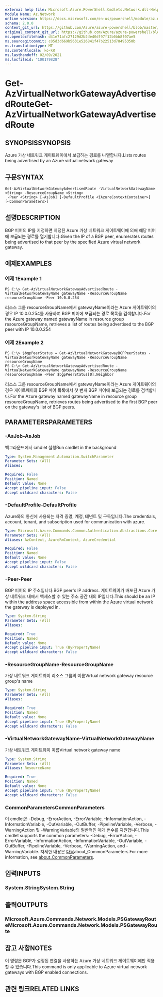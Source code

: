 ```yaml
---
external help file: Microsoft.Azure.PowerShell.Cmdlets.Network.dll-Help.xml
Module Name: Az.Network
online version: https://docs.microsoft.com/en-us/powershell/module/az.network/get-azvirtualnetworkgatewayadvertisedroute
schema: 2.0.0
content_git_url: https://github.com/Azure/azure-powershell/blob/master/src/Network/Network/help/Get-AzVirtualNetworkGatewayAdvertisedRoute.md
original_content_git_url: https://github.com/Azure/azure-powershell/blob/master/src/Network/Network/help/Get-AzVirtualNetworkGatewayAdvertisedRoute.md
ms.openlocfilehash: d41e71afc27129d2b2de40df97f12b0bb8f07ae5
ms.sourcegitcommit: c05d3d669b5631e526841f47b22513d78495350b
ms.translationtype: MT
ms.contentlocale: ko-KR
ms.lasthandoff: 02/09/2021
ms.locfileid: "100179828"
---
```

# <span data-ttu-id="634d0-101">Get-AzVirtualNetworkGatewayAdvertisedRoute</span><span class="sxs-lookup"><span data-stu-id="634d0-101">Get-AzVirtualNetworkGatewayAdvertisedRoute</span></span>

## <span data-ttu-id="634d0-102">SYNOPSIS</span><span class="sxs-lookup"><span data-stu-id="634d0-102">SYNOPSIS</span></span>
<span data-ttu-id="634d0-103">Azure 가상 네트워크 게이트웨이에서 보급하는 경로를 나열합니다.</span><span class="sxs-lookup"><span data-stu-id="634d0-103">Lists routes being advertised by an Azure virtual network gateway</span></span>

## <span data-ttu-id="634d0-104">구문</span><span class="sxs-lookup"><span data-stu-id="634d0-104">SYNTAX</span></span>

```
Get-AzVirtualNetworkGatewayAdvertisedRoute -VirtualNetworkGatewayName <String> -ResourceGroupName <String>
 -Peer <String> [-AsJob] [-DefaultProfile <IAzureContextContainer>] [<CommonParameters>]
```

## <span data-ttu-id="634d0-105">설명</span><span class="sxs-lookup"><span data-stu-id="634d0-105">DESCRIPTION</span></span>
<span data-ttu-id="634d0-106">BGP 피어의 IP를 지정하면 지정된 Azure 가상 네트워크 게이트웨이에 의해 해당 피어에 보급되는 경로를 열기합니다.</span><span class="sxs-lookup"><span data-stu-id="634d0-106">Given the IP of a BGP peer, enumerates routes being advertised to that peer by the specified Azure virtual network gateway.</span></span> 

## <span data-ttu-id="634d0-107">예제</span><span class="sxs-lookup"><span data-stu-id="634d0-107">EXAMPLES</span></span>

### <span data-ttu-id="634d0-108">예제 1</span><span class="sxs-lookup"><span data-stu-id="634d0-108">Example 1</span></span>
```
PS C:\> Get-AzVirtualNetworkGatewayAdvertisedRoute -VirtualNetworkGatewayName gatewayName -ResourceGroupName resourceGroupName -Peer 10.0.0.254
```

<span data-ttu-id="634d0-109">리소스 그룹 resourceGroupName에서 gatewayName이라는 Azure 게이트웨이의 경우 IP 10.0.0.254를 사용하여 BGP 피어에 보급되는 경로 목록을 검색합니다.</span><span class="sxs-lookup"><span data-stu-id="634d0-109">For the Azure gateway named gatewayName in resource group resourceGroupName, retrieves a list of routes being advertised to the BGP peer with IP 10.0.0.254</span></span>

### <span data-ttu-id="634d0-110">예제 2</span><span class="sxs-lookup"><span data-stu-id="634d0-110">Example 2</span></span>
```
PS C:\> $bgpPeerStatus = Get-AzVirtualNetworkGatewayBGPPeerStatus -VirtualNetworkGatewayName gatewayName -ResourceGroupName resourceGroupName
PS C:\> Get-AzVirtualNetworkGatewayAdvertisedRoute -VirtualNetworkGatewayName gatewayName -ResourceGroupName resourceGroupName -Peer $bgpPeerStatus[0].Neighbor
```

<span data-ttu-id="634d0-111">리소스 그룹 resourceGroupName에서 gatewayName이라는 Azure 게이트웨이의 경우 게이트웨이의 BGP 피어 목록에서 첫 번째 BGP 피어에 보급되는 경로를 검색합니다.</span><span class="sxs-lookup"><span data-stu-id="634d0-111">For the Azure gateway named gatewayName in resource group resourceGroupName, retrieves routes being advertised to the first BGP peer on the gateway's list of BGP peers.</span></span>

## <span data-ttu-id="634d0-112">PARAMETERS</span><span class="sxs-lookup"><span data-stu-id="634d0-112">PARAMETERS</span></span>

### <span data-ttu-id="634d0-113">-AsJob</span><span class="sxs-lookup"><span data-stu-id="634d0-113">-AsJob</span></span>
<span data-ttu-id="634d0-114">백그라운드에서 cmdlet 실행</span><span class="sxs-lookup"><span data-stu-id="634d0-114">Run cmdlet in the background</span></span>

```yaml
Type: System.Management.Automation.SwitchParameter
Parameter Sets: (All)
Aliases:

Required: False
Position: Named
Default value: None
Accept pipeline input: False
Accept wildcard characters: False
```

### <span data-ttu-id="634d0-115">-DefaultProfile</span><span class="sxs-lookup"><span data-stu-id="634d0-115">-DefaultProfile</span></span>
<span data-ttu-id="634d0-116">Azure와의 통신에 사용되는 자격 증명, 계정, 테넌트 및 구독입니다.</span><span class="sxs-lookup"><span data-stu-id="634d0-116">The credentials, account, tenant, and subscription used for communication with azure.</span></span>

```yaml
Type: Microsoft.Azure.Commands.Common.Authentication.Abstractions.Core.IAzureContextContainer
Parameter Sets: (All)
Aliases: AzContext, AzureRmContext, AzureCredential

Required: False
Position: Named
Default value: None
Accept pipeline input: False
Accept wildcard characters: False
```

### <span data-ttu-id="634d0-117">-Peer</span><span class="sxs-lookup"><span data-stu-id="634d0-117">-Peer</span></span>
<span data-ttu-id="634d0-118">BGP 피어의 IP 주소입니다.</span><span class="sxs-lookup"><span data-stu-id="634d0-118">BGP peer's IP address.</span></span> <span data-ttu-id="634d0-119">게이트웨이가 배포된 Azure 가상 네트워크 내에서 액세스할 수 있는 주소 공간 내의 IP입니다.</span><span class="sxs-lookup"><span data-stu-id="634d0-119">This should be an IP within the address space accessible from within the Azure virtual network the gateway is deployed in.</span></span> 

```yaml
Type: System.String
Parameter Sets: (All)
Aliases:

Required: True
Position: Named
Default value: None
Accept pipeline input: True (ByPropertyName)
Accept wildcard characters: False
```

### <span data-ttu-id="634d0-120">-ResourceGroupName</span><span class="sxs-lookup"><span data-stu-id="634d0-120">-ResourceGroupName</span></span>
<span data-ttu-id="634d0-121">가상 네트워크 게이트웨이 리소스 그룹의 이름</span><span class="sxs-lookup"><span data-stu-id="634d0-121">Virtual network gateway resource group's name</span></span>

```yaml
Type: System.String
Parameter Sets: (All)
Aliases:

Required: True
Position: Named
Default value: None
Accept pipeline input: True (ByPropertyName)
Accept wildcard characters: False
```

### <span data-ttu-id="634d0-122">-VirtualNetworkGatewayName</span><span class="sxs-lookup"><span data-stu-id="634d0-122">-VirtualNetworkGatewayName</span></span>
<span data-ttu-id="634d0-123">가상 네트워크 게이트웨이 이름</span><span class="sxs-lookup"><span data-stu-id="634d0-123">Virtual network gateway name</span></span>

```yaml
Type: System.String
Parameter Sets: (All)
Aliases: ResourceName

Required: True
Position: Named
Default value: None
Accept pipeline input: True (ByPropertyName)
Accept wildcard characters: False
```

### <span data-ttu-id="634d0-124">CommonParameters</span><span class="sxs-lookup"><span data-stu-id="634d0-124">CommonParameters</span></span>
<span data-ttu-id="634d0-125">이 cmdlet은 -Debug, -ErrorAction, -ErrorVariable, -InformationAction, -InformationVariable, -OutVariable, -OutBuffer, -PipelineVariable, -Verbose, -WarningAction 및 -WarningVariable의 일반적인 매개 변수를 지원합니다.</span><span class="sxs-lookup"><span data-stu-id="634d0-125">This cmdlet supports the common parameters: -Debug, -ErrorAction, -ErrorVariable, -InformationAction, -InformationVariable, -OutVariable, -OutBuffer, -PipelineVariable, -Verbose, -WarningAction, and -WarningVariable.</span></span> <span data-ttu-id="634d0-126">자세한 내용은 [다음](http://go.microsoft.com/fwlink/?LinkID=113216)about_CommonParameters.</span><span class="sxs-lookup"><span data-stu-id="634d0-126">For more information, see [about_CommonParameters](http://go.microsoft.com/fwlink/?LinkID=113216).</span></span>

## <span data-ttu-id="634d0-127">입력</span><span class="sxs-lookup"><span data-stu-id="634d0-127">INPUTS</span></span>

### <span data-ttu-id="634d0-128">System.String</span><span class="sxs-lookup"><span data-stu-id="634d0-128">System.String</span></span>

## <span data-ttu-id="634d0-129">출력</span><span class="sxs-lookup"><span data-stu-id="634d0-129">OUTPUTS</span></span>

### <span data-ttu-id="634d0-130">Microsoft.Azure.Commands.Network.Models.PSGatewayRoute</span><span class="sxs-lookup"><span data-stu-id="634d0-130">Microsoft.Azure.Commands.Network.Models.PSGatewayRoute</span></span>

## <span data-ttu-id="634d0-131">참고 사항</span><span class="sxs-lookup"><span data-stu-id="634d0-131">NOTES</span></span>
<span data-ttu-id="634d0-132">이 명령은 BGP가 설정된 연결을 사용하는 Azure 가상 네트워크 게이트웨이에만 적용할 수 있습니다.</span><span class="sxs-lookup"><span data-stu-id="634d0-132">This command is only applicable to Azure virtual network gateways with BGP enabled connections.</span></span>

## <span data-ttu-id="634d0-133">관련 링크</span><span class="sxs-lookup"><span data-stu-id="634d0-133">RELATED LINKS</span></span>

